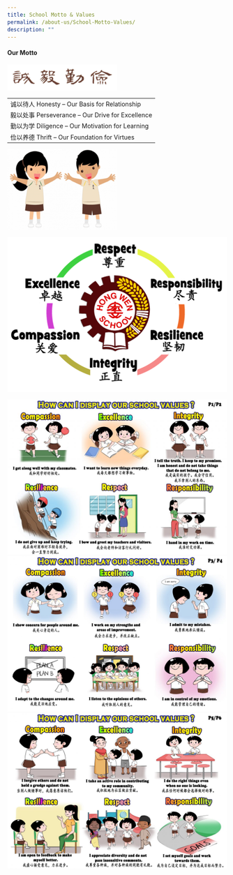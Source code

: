 ```yaml
---
title: School Motto & Values
permalink: /about-us/School-Motto-Values/
description: ""
---
```

#### **Our Motto**
<img style="width:50%;height:50%" src="/images/About%20Us/School%20Motto%20and%20Values/Motto-300x72.png">

|                                                        |
|--------------------------------------------------------|
| 诚以待人     Honesty – Our Basis for Relationship      |
| 毅以处事     Perseverance – Our Drive for Excellence   |
| 勤以为学     Diligence – Our Motivation for Learning   |
| 俭以养德     Thrift – Our Foundation for Virtues       |

<img style="width:50%;height:50%" src="/images/About%20Us/School%20Motto%20and%20Values/HWS_mascots_small.png">

![](/images/About%20Us/School%20Motto%20and%20Values/School-Values-1350x954.png)

![](/images/About%20Us/School%20Motto%20and%20Values/P1_P2-1024x724.jpg)
![](/images/About%20Us/School%20Motto%20and%20Values/P3_P4-1350x955.jpg)
![](/images/About%20Us/School%20Motto%20and%20Values/P5_P6-1350x955.jpg)






